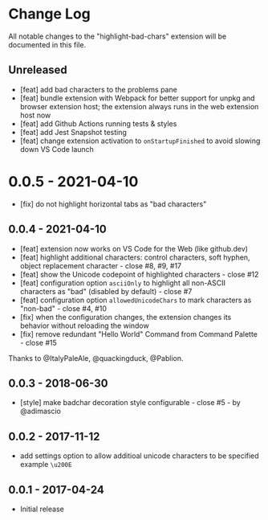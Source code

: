 # Change Log

All notable changes to the "highlight-bad-chars" extension will be documented in this file.

## Unreleased

- [feat] add bad characters to the problems pane
- [feat] bundle extension with Webpack for better support for unpkg and browser extension host; the extension always runs in the web extension host now
- [feat] add Github Actions running tests & styles
- [feat] add Jest Snapshot testing
- [feat] change extension activation to `onStartupFinished` to avoid slowing down VS Code launch

# 0.0.5 - 2021-04-10

- [fix] do not highlight horizontal tabs as "bad characters"

## 0.0.4 - 2021-04-10

- [feat] extension now works on VS Code for the Web (like github.dev)
- [feat] highlight additional characters: control characters, soft hyphen, object replacement character - close #8, #9, #17
- [feat] show the Unicode codepoint of highlighted characters - close #12
- [feat] configuration option `asciiOnly` to highlight all non-ASCII characters as "bad" (disabled by default) - close #7
- [feat] configuration option `allowedUnicodeChars` to mark characters as "non-bad" - close #4, #10
- [fix] when the configuration changes, the extension changes its behavior without reloading the window
- [fix] remove redundant "Hello World" Command from Command Palette - close #15

Thanks to @ItalyPaleAle, @quackingduck, @Pablion.

## 0.0.3 - 2018-06-30

- [style] make badchar decoration style configurable - close #5 - by @adimascio

## 0.0.2 - 2017-11-12

- add settings option to allow additioal unicode characters to be specified example `\u200E`

## 0.0.1 - 2017-04-24

- Initial release
